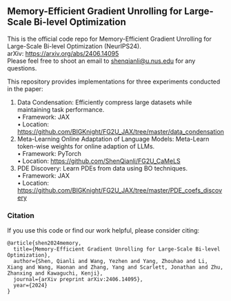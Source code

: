 ## Memory-Efficient Gradient Unrolling for Large-Scale Bi-level Optimization 
This is the official code repo for Memory-Efficient Gradient Unrolling for Large-Scale Bi-level Optimization (NeurIPS24).  
arXiv: https://arxiv.org/abs/2406.14095  
Please feel free to shoot an email to shenqianli@u.nus.edu for any questions.

This repository provides implementations for three experiments conducted in the paper:
1.	Data Condensation: Efficiently compress large datasets while maintaining task performance.  
   •	Framework: JAX  
	 •	Location: https://github.com/BIGKnight/FG2U_JAX/tree/master/data_condensation
2.	Meta-Learning Online Adaptation of Language Models: Meta-Learn token-wise weights for online adaption of LLMs.  
   •	Framework: PyTorch  
	 •	Location: https://github.com/ShenQianli/FG2U_CaMeLS
3.	PDE Discovery: Learn PDEs from data using BO techniques.  
   •	Framework: JAX  
	 •	Location: https://github.com/BIGKnight/FG2U_JAX/tree/master/PDE_coefs_discovery

### Citation

If you use this code or find our work helpful, please consider citing:

```
@article{shen2024memory,
  title={Memory-Efficient Gradient Unrolling for Large-Scale Bi-level Optimization},
  author={Shen, Qianli and Wang, Yezhen and Yang, Zhouhao and Li, Xiang and Wang, Haonan and Zhang, Yang and Scarlett, Jonathan and Zhu, Zhanxing and Kawaguchi, Kenji},
  journal={arXiv preprint arXiv:2406.14095},
  year={2024}
}
```
